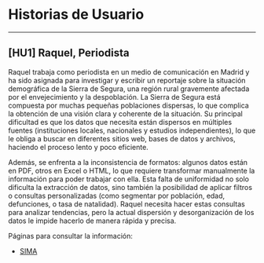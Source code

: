 # Historias de Usuario

---

## [HU1] Raquel, Periodista

Raquel trabaja como periodista en un medio de comunicación en Madrid y ha sido asignada para investigar y escribir un reportaje sobre la situación demográfica de la Sierra de Segura, una región rural gravemente afectada por el envejecimiento y la despoblación. La Sierra de Segura está compuesta por muchas pequeñas poblaciones dispersas, lo que complica la obtención de una visión clara y coherente de la situación. Su principal dificultad es que los datos que necesita están dispersos en múltiples fuentes (instituciones locales, nacionales y estudios independientes), lo que le obliga a buscar en diferentes sitios web, bases de datos y archivos, haciendo el proceso lento y poco eficiente.

Además, se enfrenta a la inconsistencia de formatos: algunos datos están en PDF, otros en Excel o HTML, lo que requiere transformar manualmente la información para poder trabajar con ella. Esta falta de uniformidad no solo dificulta la extracción de datos, sino también la posibilidad de aplicar filtros o consultas personalizadas (como segmentar por población, edad, defunciones, o tasa de natalidad). Raquel necesita hacer estas consultas para analizar tendencias, pero la actual dispersión y desorganización de los datos le impide hacerlo de manera rápida y precisa.

Páginas para consultar la información: 

- [SIMA](https://www.juntadeandalucia.es/institutodeestadisticaycartografia/sima/ficha.htm?mun=23065)


	




    